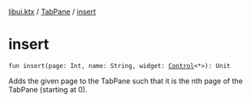 [libui.ktx](../README.md) / [TabPane](README.md) / [insert](insert.md)

# insert

`fun insert(page: Int, name: String, widget: `[`Control`](../-control/README.md)`<*>): Unit`

Adds the given page to the TabPane such that it is the nth page of the TabPane (starting at 0).

